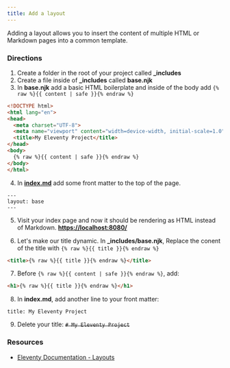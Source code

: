 ```yaml
---
title: Add a layout
---
```


Adding a layout allows you to insert the content of multiple HTML or Markdown pages into a common template.

### Directions

1. Create a folder in the root of your project called **_includes**
2. Create a file inside of **_includes** called **base.njk**
3. In **base.njk** add a basic HTML boilerplate and inside of the body add `{% raw %}{{ content | safe }}{% endraw %}`

```html
<!DOCTYPE html>
<html lang="en">
<head>
  <meta charset="UTF-8">
  <meta name="viewport" content="width=device-width, initial-scale=1.0">
  <title>My Eleventy Project</title>
</head>
<body>
  {% raw %}{{ content | safe }}{% endraw %}
</body>
</html>
```

4. In [**index.md**](http://index.md) add some front matter to the top of the page.

```text
---
layout: base
---
```

5. Visit your index page and now it should be rendering as HTML instead of Markdown. [**https://localhost:8080/**](https://localhost:8080/)

6. Let's make our title dynamic. In **_includes/base.njk**, Replace the conent of the title with `{% raw %}{{ title }}{% endraw %}`

```html
<title>{% raw %}{{ title }}{% endraw %}</title>
```

7. Before `{% raw %}{{ content | safe }}{% endraw %}`, add: 
```html
<h1>{% raw %}{{ title }}{% endraw %}</h1>
``` 

8. In **index.md**, add another line to your front matter:

```text
title: My Eleventy Project
```

9. Delete your title: ~~`# My Eleventy Project`~~

### Resources

- [Eleventy Documentation - Layouts](https://www.11ty.dev/docs/layouts/)